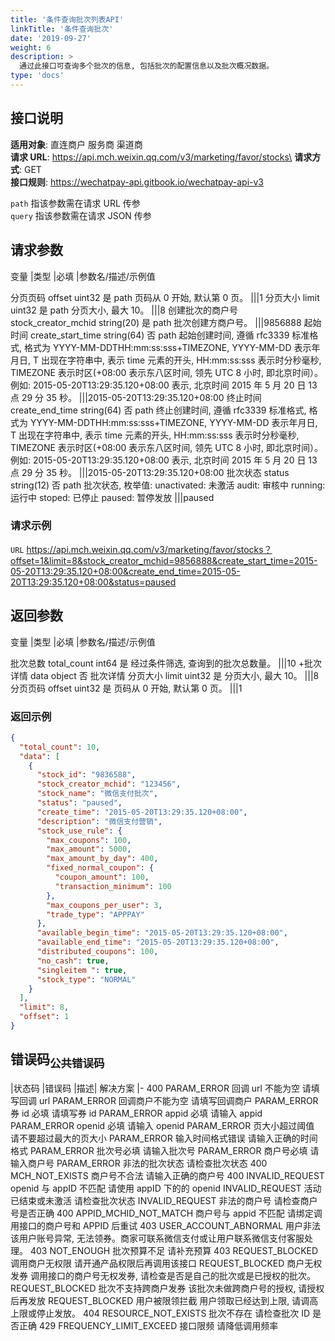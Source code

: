 ```yaml
---
title: '条件查询批次列表API'
linkTitle: '条件查询批次'
date: '2019-09-27'
weight: 6
description: >
  通过此接口可查询多个批次的信息, 包括批次的配置信息以及批次概况数据。
type: 'docs'
---
```


## 接口说明

**适用对象**: 直连商户 服务商 渠道商\
**请求 URL**: https://api.mch.weixin.qq.com/v3/marketing/favor/stocks\
**请求方式**: GET\
**接口规则**: https://wechatpay-api.gitbook.io/wechatpay-api-v3

`path` 指该参数需在请求 URL 传参\
`query` 指该参数需在请求 JSON 传参

## 请求参数

变量 |类型 |必填 |参数名/描述/示例值

分页页码 offset uint32 是 path 页码从 0 开始, 默认第 0 页。
|||1
分页大小 limit uint32 是 path 分页大小, 最大 10。
|||8
创建批次的商户号 stock_creator_mchid string(20) 是 path 批次创建方商户号。
|||9856888
起始时间 create_start_time string(64) 否 path 起始创建时间, 遵循 rfc3339 标准格式, 格式为 YYYY-MM-DDTHH:mm:ss:sss+TIMEZONE, YYYY-MM-DD 表示年月日, T 出现在字符串中, 表示 time 元素的开头, HH:mm:ss:sss 表示时分秒毫秒, TIMEZONE 表示时区(+08:00 表示东八区时间, 领先 UTC 8 小时, 即北京时间）。例如: 2015-05-20T13:29:35.120+08:00 表示, 北京时间 2015 年 5 月 20 日 13 点 29 分 35 秒。
|||2015-05-20T13:29:35.120+08:00
终止时间 create_end_time string(64) 否 path 终止创建时间, 遵循 rfc3339 标准格式, 格式为 YYYY-MM-DDTHH:mm:ss:sss+TIMEZONE, YYYY-MM-DD 表示年月日, T 出现在字符串中, 表示 time 元素的开头, HH:mm:ss:sss 表示时分秒毫秒, TIMEZONE 表示时区(+08:00 表示东八区时间, 领先 UTC 8 小时, 即北京时间）。例如: 2015-05-20T13:29:35.120+08:00 表示, 北京时间 2015 年 5 月 20 日 13 点 29 分 35 秒。
|||2015-05-20T13:29:35.120+08:00
批次状态 status string(12) 否 path 批次状态, 枚举值:
unactivated: 未激活
audit: 审核中
running: 运行中
stoped: 已停止
paused: 暂停发放
|||paused

### 请求示例

`URL` https://api.mch.weixin.qq.com/v3/marketing/favor/stocks？offset=1&limit=8&stock_creator_mchid=9856888&create_start_time=2015-05-20T13:29:35.120+08:00&create_end_time=2015-05-20T13:29:35.120+08:00&status=paused

## 返回参数

变量 |类型 |必填 |参数名/描述/示例值

批次总数 total_count int64 是 经过条件筛选, 查询到的批次总数量。
|||10 +批次详情 data object 否 批次详情
分页大小 limit uint32 是 分页大小, 最大 10。
|||8
分页页码 offset uint32 是 页码从 0 开始, 默认第 0 页。
|||1

### 返回示例

```json
{
  "total_count": 10,
  "data": [
    {
      "stock_id": "9836588",
      "stock_creator_mchid": "123456",
      "stock_name": "微信支付批次",
      "status": "paused",
      "create_time": "2015-05-20T13:29:35.120+08:00",
      "description": "微信支付营销",
      "stock_use_rule": {
        "max_coupons": 100,
        "max_amount": 5000,
        "max_amount_by_day": 400,
        "fixed_normal_coupon": {
          "coupon_amount": 100,
          "transaction_minimum": 100
        },
        "max_coupons_per_user": 3,
        "trade_type": "APPPAY"
      },
      "available_begin_time": "2015-05-20T13:29:35.120+08:00",
      "available_end_time": "2015-05-20T13:29:35.120+08:00",
      "distributed_coupons": 100,
      "no_cash": true,
      "singleitem ": true,
      "stock_type": "NORMAL"
    }
  ],
  "limit": 8,
  "offset": 1
}
```

## 错误码<sub>公共错误码</sub>

|状态码 |错误码 |描述| 解决方案
|-
400 PARAM_ERROR 回调 url 不能为空 请填写回调 url
PARAM_ERROR 回调商户不能为空 请填写回调商户
PARAM_ERROR 券 id 必填 请填写券 id
PARAM_ERROR appid 必填 请输入 appid
PARAM_ERROR openid 必填 请输入 openid
PARAM_ERROR 页大小超过阈值 请不要超过最大的页大小
PARAM_ERROR 输入时间格式错误 请输入正确的时间格式
PARAM_ERROR 批次号必填 请输入批次号
PARAM_ERROR 商户号必填 请输入商户号
PARAM_ERROR 非法的批次状态 请检查批次状态
400 MCH_NOT_EXISTS 商户号不合法 请输入正确的商户号
400 INVALID_REQUEST openid 与 appID 不匹配 请使用 appID 下的的 openid
INVALID_REQUEST 活动已结束或未激活 请检查批次状态
INVALID_REQUEST 非法的商户号 请检查商户号是否正确
400 APPID_MCHID_NOT_MATCH 商户号与 appid 不匹配 请绑定调用接口的商户号和 APPID 后重试
403 USER_ACCOUNT_ABNORMAL 用户非法 该用户账号异常, 无法领券。商家可联系微信支付或让用户联系微信支付客服处理。
403 NOT_ENOUGH 批次预算不足 请补充预算
403 REQUEST_BLOCKED 调用商户无权限 请开通产品权限后再调用该接口
REQUEST_BLOCKED 商户无权发券 调用接口的商户号无权发券, 请检查是否是自己的批次或是已授权的批次。
REQUEST_BLOCKED 批次不支持跨商户发券 该批次未做跨商户号的授权, 请授权后再发放
REQUEST_BLOCKED 用户被限领拦截 用户领取已经达到上限, 请调高上限或停止发放。
404 RESOURCE_NOT_EXISTS 批次不存在 请检查批次 ID 是否正确
429 FREQUENCY_LIMIT_EXCEED 接口限频 请降低调用频率
